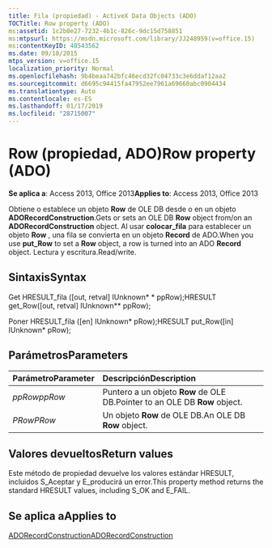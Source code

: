 ```yaml
---
title: Fila (propiedad) - ActiveX Data Objects (ADO)
TOCTitle: Row property (ADO)
ms:assetid: 1c2b0e27-7232-4b1c-826c-9dc15d758851
ms:mtpsurl: https://msdn.microsoft.com/library/JJ248959(v=office.15)
ms:contentKeyID: 48543562
ms.date: 09/18/2015
mtps_version: v=office.15
localization_priority: Normal
ms.openlocfilehash: 9b4beaa742bfc46ecd32fc04733c3e6ddaf12aa2
ms.sourcegitcommit: d6695c94415fa47952ee7961a69660abc0904434
ms.translationtype: Auto
ms.contentlocale: es-ES
ms.lasthandoff: 01/17/2019
ms.locfileid: "28715007"
---
```

# <a name="row-property-ado"></a><span data-ttu-id="b0323-102">Row (propiedad, ADO)</span><span class="sxs-lookup"><span data-stu-id="b0323-102">Row property (ADO)</span></span>

<span data-ttu-id="b0323-103">**Se aplica a**: Access 2013, Office 2013</span><span class="sxs-lookup"><span data-stu-id="b0323-103">**Applies to**: Access 2013, Office 2013</span></span>

<span data-ttu-id="b0323-104">Obtiene o establece un objeto **Row** de OLE DB desde o en un objeto **ADORecordConstruction**.</span><span class="sxs-lookup"><span data-stu-id="b0323-104">Gets or sets an OLE DB **Row** object from/on an **ADORecordConstruction** object.</span></span> <span data-ttu-id="b0323-105">Al usar **colocar\_fila** para establecer un objeto **Row** , una fila se convierta en un objeto **Record** de ADO.</span><span class="sxs-lookup"><span data-stu-id="b0323-105">When you use **put\_Row** to set a **Row** object, a row is turned into an ADO **Record** object.</span></span> <span data-ttu-id="b0323-106">Lectura y escritura.</span><span class="sxs-lookup"><span data-stu-id="b0323-106">Read/write.</span></span>

## <a name="syntax"></a><span data-ttu-id="b0323-107">Sintaxis</span><span class="sxs-lookup"><span data-stu-id="b0323-107">Syntax</span></span>

<span data-ttu-id="b0323-108">Get HRESULT\_fila (\[out, retval\] IUnknown\* \* ppRow);</span><span class="sxs-lookup"><span data-stu-id="b0323-108">HRESULT get\_Row(\[out, retval\] IUnknown\*\* ppRow);</span></span>

<span data-ttu-id="b0323-109">Poner HRESULT\_fila (\[en\] IUnknown\* pRow);</span><span class="sxs-lookup"><span data-stu-id="b0323-109">HRESULT put\_Row(\[in\] IUnknown\* pRow);</span></span>

## <a name="parameters"></a><span data-ttu-id="b0323-110">Parámetros</span><span class="sxs-lookup"><span data-stu-id="b0323-110">Parameters</span></span>

|<span data-ttu-id="b0323-111">Parámetro</span><span class="sxs-lookup"><span data-stu-id="b0323-111">Parameter</span></span>|<span data-ttu-id="b0323-112">Descripción</span><span class="sxs-lookup"><span data-stu-id="b0323-112">Description</span></span>|
|:--------|:----------|
|<span data-ttu-id="b0323-113">*ppRow*</span><span class="sxs-lookup"><span data-stu-id="b0323-113">*ppRow*</span></span> |<span data-ttu-id="b0323-114">Puntero a un objeto **Row** de OLE DB.</span><span class="sxs-lookup"><span data-stu-id="b0323-114">Pointer to an OLE DB **Row** object.</span></span>|
|<span data-ttu-id="b0323-115">*PRow*</span><span class="sxs-lookup"><span data-stu-id="b0323-115">*PRow*</span></span> |<span data-ttu-id="b0323-116">Un objeto **Row** de OLE DB.</span><span class="sxs-lookup"><span data-stu-id="b0323-116">An OLE DB **Row** object.</span></span>|

## <a name="return-values"></a><span data-ttu-id="b0323-117">Valores devueltos</span><span class="sxs-lookup"><span data-stu-id="b0323-117">Return values</span></span>

<span data-ttu-id="b0323-118">Este método de propiedad devuelve los valores estándar HRESULT, incluidos S\_Aceptar y E\_producirá un error.</span><span class="sxs-lookup"><span data-stu-id="b0323-118">This property method returns the standard HRESULT values, including S\_OK and E\_FAIL.</span></span>

## <a name="applies-to"></a><span data-ttu-id="b0323-119">Se aplica a</span><span class="sxs-lookup"><span data-stu-id="b0323-119">Applies to</span></span>

[<span data-ttu-id="b0323-120">ADORecordConstruction</span><span class="sxs-lookup"><span data-stu-id="b0323-120">ADORecordConstruction</span></span>](adorecordconstruction-interface-ado.md)


